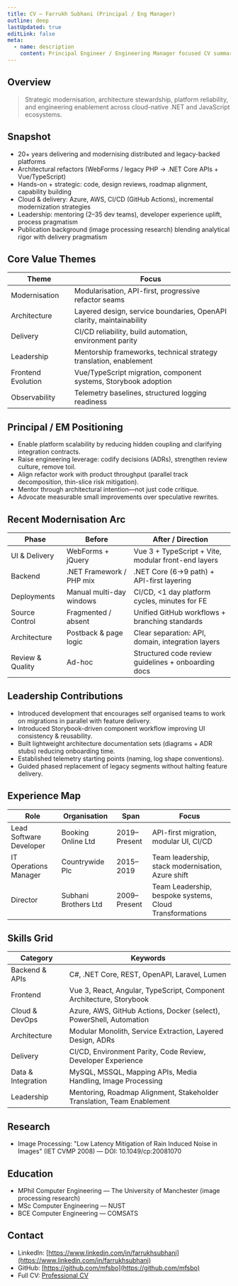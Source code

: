 ```yaml
---
title: CV – Farrukh Subhani (Principal / Eng Manager)
outline: deep
lastUpdated: true
editLink: false
meta:
  - name: description
    content: Principal Engineer / Engineering Manager focused CV summary for Farrukh Subhani – platform modernization, architecture, cloud, and team enablement.
---
```


## Overview

> Strategic modernisation, architecture stewardship, platform reliability, and engineering enablement across cloud-native .NET and JavaScript ecosystems.

## Snapshot

- 20+ years delivering and modernising distributed and legacy-backed platforms
- Architectural refactors (WebForms / legacy PHP → .NET Core APIs + Vue/TypeScript)
- Hands-on + strategic: code, design reviews, roadmap alignment, capability building
- Cloud & delivery: Azure, AWS, CI/CD (GitHub Actions), incremental modernization strategies
- Leadership: mentoring (2–35 dev teams), developer experience uplift, process pragmatism
- Publication background (image processing research) blending analytical rigor with delivery pragmatism

## Core Value Themes

| Theme | Focus |
| ----- | ----- |
| Modernisation | Modularisation, API-first, progressive refactor seams |
| Architecture | Layered design, service boundaries, OpenAPI clarity, maintainability |
| Delivery | CI/CD reliability, build automation, environment parity |
| Leadership | Mentorship frameworks, technical strategy translation, enablement |
| Frontend Evolution | Vue/TypeScript migration, component systems, Storybook adoption |
| Observability | Telemetry baselines, structured logging readiness |

## Principal / EM Positioning

- Enable platform scalability by reducing hidden coupling and clarifying integration contracts.
- Raise engineering leverage: codify decisions (ADRs), strengthen review culture, remove toil.
- Align refactor work with product throughput (parallel track decomposition, thin-slice risk mitigation).
- Mentor through architectural intention—not just code critique.
- Advocate measurable small improvements over speculative rewrites.

## Recent Modernisation Arc

| Phase | Before | After / Direction |
| ----- | ------ | ----------------- |
| UI & Delivery | WebForms + jQuery | Vue 3 + TypeScript + Vite, modular front-end layers |
| Backend | .NET Framework / PHP mix | .NET Core (6→9 path) + API-first layering |
| Deployments | Manual multi-day windows | CI/CD, <1 day platform cycles, minutes for FE |
| Source Control | Fragmented / absent | Unified GitHub workflows + branching standards |
| Architecture | Postback & page logic | Clear separation: API, domain, integration layers |
| Review & Quality | Ad-hoc | Structured code review guidelines + onboarding docs |

## Leadership Contributions

- Introduced development that encourages self organised teams to work on migrations in parallel with feature delivery.
- Introduced Storybook-driven component workflow improving UI consistency & reusability.
- Built lightweight architecture documentation sets (diagrams + ADR stubs) reducing onboarding time.
- Established telemetry starting points (naming, log shape conventions).
- Guided phased replacement of legacy segments without halting feature delivery.

## Experience Map

| Role | Organisation | Span | Focus |
| ---- | ------------ | ---- | ----- |
| Lead Software Developer | Booking Online Ltd | 2019–Present | API-first migration, modular UI, CI/CD |
| IT Operations Manager | Countrywide Plc | 2015–2019 | Team leadership, stack modernisation, Azure shift |
| Director | Subhani Brothers Ltd | 2009–Present | Team Leadership, bespoke systems, Cloud Transformations |

## Skills Grid

| Category | Keywords |
| -------- | -------- |
| Backend & APIs | C#, .NET Core, REST, OpenAPI, Laravel, Lumen |
| Frontend | Vue 3, React, Angular, TypeScript, Component Architecture, Storybook |
| Cloud & DevOps | Azure, AWS, GitHub Actions, Docker (select), PowerShell, Automation |
| Architecture | Modular Monolith, Service Extraction, Layered Design, ADRs |
| Delivery | CI/CD, Environment Parity, Code Review, Developer Experience |
| Data & Integration | MySQL, MSSQL, Mapping APIs, Media Handling, Image Processing |
| Leadership | Mentoring, Roadmap Alignment, Stakeholder Translation, Team Enablement |

## Research

- Image Processing: "Low Latency Mitigation of Rain Induced Noise in Images" (IET CVMP 2008) — DOI: 10.1049/cp:20081070

## Education

- MPhil Computer Engineering — The University of Manchester (image processing research)
- MSc Computer Engineering — NUST
- BCE Computer Engineering — COMSATS

## Contact

- LinkedIn: [https://www.linkedin.com/in/farrukhsubhani](https://www.linkedin.com/in/farrukhsubhani)
- GitHub: [https://github.com/mfsbo](https://github.com/mfsbo)
- Full CV: [Professional CV](/professional-cv)
